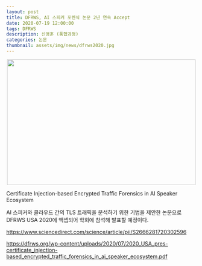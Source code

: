```yaml
---
layout: post
title: DFRWS, AI 스피커 포렌식 논문 2년 연속 Accept
date: 2020-07-19 12:00:00
tags: DFRWS
description: 신영훈 (통합과정)
categories: 논문
thumbnail: assets/img/news/dfrws2020.jpg
---
```


<img class="img-responsive img-centered" src="img/news/dfrws2020.jpg" alt="" width="500" height="333" style="margin-left: auto; margin-right: auto; display: block;">
<p></p>
<p>Certificate Injection-based Encrypted Traffic Forensics in AI Speaker Ecosystem</p>
<p>AI 스피커와 클라우드 간의 TLS 트래픽을 분석하기 위한 기법을 제안한 논문으로 DFRWS USA 2020에 액셉되어 학회에 참석해 발표할 예정이다.</p>

https://www.sciencedirect.com/science/article/pii/S2666281720302596

https://dfrws.org/wp-content/uploads/2020/07/2020_USA_pres-certificate_injection-based_encrypted_traffic_forensics_in_ai_speaker_ecosystem.pdf
